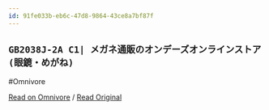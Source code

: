 ```yaml
---
id: 91fe033b-eb6c-47d8-9864-43ce8a7bf87f
---
```


## `GB2038J-2A C1| メガネ通販のオンデーズオンラインストア (眼鏡・めがね)`
#Omnivore

[Read on Omnivore](https://omnivore.app/me/gb-2038-j-2-a-c-1-18f1f6ba73d) / [Read Original](https://www.owndays.com/jp/ja/products/GB2038J-2A?sku=6468)


